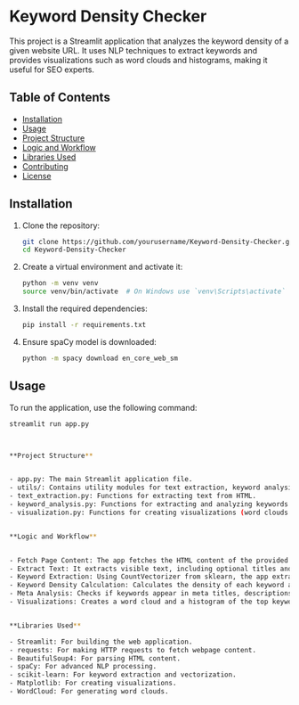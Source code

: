 # Keyword Density Checker

This project is a Streamlit application that analyzes the keyword density of a given website URL. It uses NLP techniques to extract keywords and provides visualizations such as word clouds and histograms, making it useful for SEO experts.

## Table of Contents
- [Installation](#installation)
- [Usage](#usage)
- [Project Structure](#project-structure)
- [Logic and Workflow](#logic-and-workflow)
- [Libraries Used](#libraries-used)
- [Contributing](#contributing)
- [License](#license)

## Installation

1. Clone the repository:
    ```sh
    git clone https://github.com/yourusername/Keyword-Density-Checker.git
    cd Keyword-Density-Checker
    ```

2. Create a virtual environment and activate it:
    ```sh
    python -m venv venv
    source venv/bin/activate  # On Windows use `venv\Scripts\activate`
    ```

3. Install the required dependencies:
    ```sh
    pip install -r requirements.txt
    ```

4. Ensure spaCy model is downloaded:
    ```sh
    python -m spacy download en_core_web_sm
    ```

## Usage

To run the application, use the following command:
```sh
streamlit run app.py



**Project Structure**


- app.py: The main Streamlit application file.
- utils/: Contains utility modules for text extraction, keyword analysis, and visualization.
- text_extraction.py: Functions for extracting text from HTML.
- keyword_analysis.py: Functions for extracting and analyzing keywords.
- visualization.py: Functions for creating visualizations (word clouds and histograms).


**Logic and Workflow**


- Fetch Page Content: The app fetches the HTML content of the provided URL using the requests library.
- Extract Text: It extracts visible text, including optional titles and ALT attributes, using BeautifulSoup.
- Keyword Extraction: Using CountVectorizer from sklearn, the app extracts keywords and their frequencies. It supports one-word to four-word phrases.
- Keyword Density Calculation: Calculates the density of each keyword as a percentage of total words.
- Meta Analysis: Checks if keywords appear in meta titles, descriptions, and heading tags.
- Visualizations: Creates a word cloud and a histogram of the top keywords, color-coded based on density.


**Libraries Used**

- Streamlit: For building the web application.
- requests: For making HTTP requests to fetch webpage content.
- BeautifulSoup4: For parsing HTML content.
- spaCy: For advanced NLP processing.
- scikit-learn: For keyword extraction and vectorization.
- Matplotlib: For creating visualizations.
- WordCloud: For generating word clouds.

